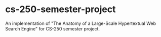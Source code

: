 # cs-250-semester-project
An implementation of "The Anatomy of a Large-Scale Hypertextual Web Search Engine" for CS-250 semester project.

